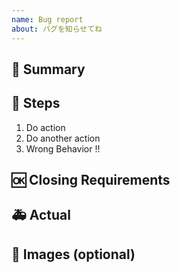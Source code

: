 ```yaml
---
name: Bug report
about: バグを知らせてね
---
```


## 🐛 Summary

<!-- バグの概要 -->

## 👀 Steps

<!-- バグの再現手順 -->

1. Do action
2. Do another action
3. Wrong Behavior !!

## 🆗 Closing Requirements

<!-- Closed になるために必要な状態 -->

## 🚑 Actual

<!-- Issue を作成した時点の状態 -->

## 📎 Images (optional)

<!-- バグ発生時の画像 -->
